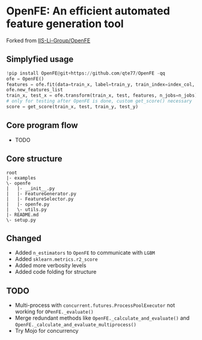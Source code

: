 # OpenFE: An efficient automated feature generation tool

Forked from [IIS-Li-Group/OpenFE](https://github.com/IIIS-Li-Group/OpenFE)

## Simplyfied usage

```python
!pip install OpenFE@git+https://github.com/qte77/OpenFE -qq
ofe = OpenFE()
features = ofe.fit(data=train_x, label=train_y, train_index=index_col, **ofep)
ofe.new_features_list
train_x, test_x = ofe.transform(train_x, test, features, n_jobs=n_jobs)
# only for testing after OpenFE is done, custom get_score() necessary
score = get_score(train_x, test, train_y, test_y)
```

## Core program flow

* TODO

## Core structure

```
root
|- examples
\- openfe
|   |- __init__.py
|   |- FeatureGenerator.py
|   |- FeatureSelector.py
|   |- openfe.py
|   \- utils.py
|- README.md
\- setup.py
```

## Changed

* Added `n_estimators` to `OpenFE` to communicate with `LGBM`
* Added `sklearn.metrics.r2_score`
* Added more verbosity levels
* Added code folding for structure

## TODO

* Multi-process with `concurrent.futures.ProcessPoolExecutor` not working for `OPenFE._evaluate()`
* Merge redundant methods like `OpenFE._calculate_and_evaluate()` and `OpenFE._calculate_and_evaluate_multiprocess()`
* Try Mojo for concurrency
